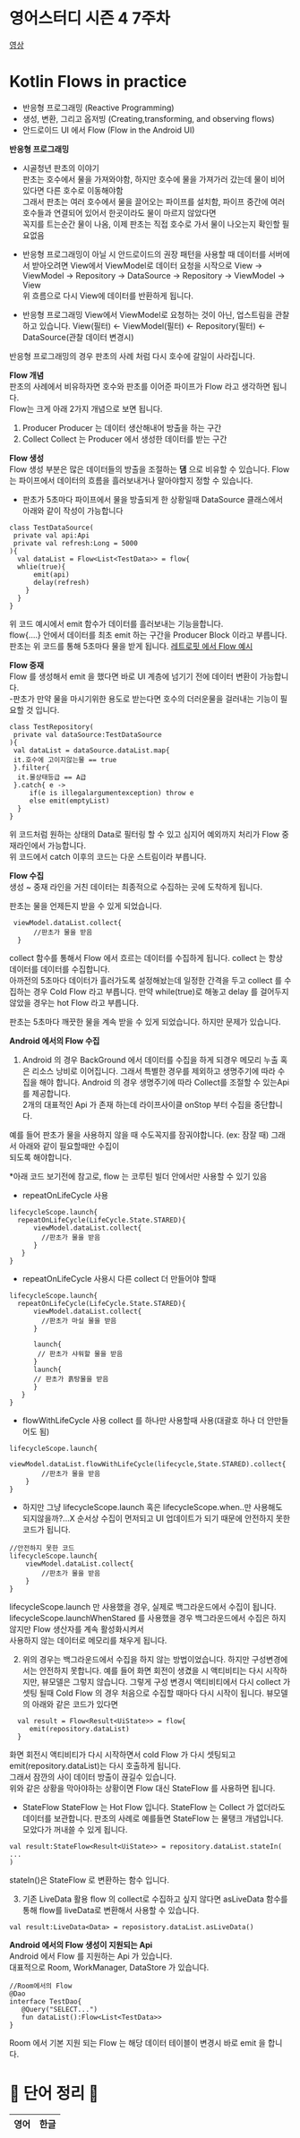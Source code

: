 
# 영어스터디 시즌 4 7주차

[영상](https://www.youtube.com/watch?v=fSB6_KE95bU&t=369s)

# Kotlin Flows in practice
- 반응형 프로그래밍 (Reactive Programming)
- 생성, 변환, 그리고 옵저빙 (Creating,transforming, and observing flows)
- 안드로이드 UI 에서 Flow (Flow in the Android UI)


__반응형 프로그래밍__   
- 시골청년 판초의 이야기   
  판초는 호수에서 물을 가져와야함, 하지만 호수에 물을 가져가러 갔는데 물이 비어있다면 다른 호수로 이동해야함   
  그래서 판초는 여러 호수에서 물을 끌어오는 파이프를 설치함, 파이프 중간에 여러호수들과 연결되어 있어서 한곳이라도 물이 마르지 않았다면   
  꼭지를 트는순간 물이 나옴, 이제 판초는 직접 호수로 가서 물이 나오는지 확인할 필요없음
  
- 반응형 프로그래밍이 아닐 시 
  안드로이드의 권장 패턴을 사용할 때 데이터를 서버에서 받아오려면 View에서 ViewModel로 데이터 요청을 시작으로 
  View -> ViewModel -> Repository -> DataSource -> Repository -> ViewModel -> View  
  위 흐름으로 다시 View에 데이터를 반환하게 됩니다.
  
- 반응형 프로그래밍
   View에서 ViewModel로 요청하는 것이 아닌, 업스트림을 관찰하고 있습니다. 
   View(필터) <- ViewModel(필터) <- Repository(필터) <- DataSource(관찰 데이터 변경시)
  
반응형 프로그래밍의 경우 판초의 사례 처럼 다시 호수에 갈일이 사라집니다.
   
__Flow 개념__   
판초의 사례에서 비유하자면 호수와 판초를 이어준 파이프가 Flow 라고 생각하면 됩니다.   
Flow는 크게 아래 2가지 개념으로 보면 됩니다. 

1. Producer
   Producer 는 데이터 생산해내어 방출을 하는 구간
2. Collect
   Collect 는 Producer 에서 생성한 데이터를 받는 구간 

__Flow 생성__   
Flow 생성 부분은 많은 데이터들의 방출을 조절하는 __댐__ 으로 비유할 수 있습니다.
Flow 는 파이프에서 데이터의 흐름을 흘러보내거나 말아야할지 정할 수 있습니다.

- 판초가 5초마다 파이프에서 물을 방출되게 한 상황일때 DataSource 클래스에서 아래와 같이 작성이 가능합니다
```
class TestDataSource(
 private val api:Api
 private val refresh:Long = 5000
){
  val dataList = Flow<List<TestData>> = flow{
  whlie(true){
      emit(api)
      delay(refresh)
    }
  }
}
```
위 코드 예시에서 emit 함수가 데이터를 흘러보내는 기능을합니다.   
flow{....} 안에서 데이터를 최초 emit 하는 구간을 Producer Block 이라고 부릅니다.   
판초는 위 코드를 통해 5초마다 물을 받게 됩니다.
[레트로핏 에서 Flow 예시](https://stackoverflow.com/questions/67812248/elegant-way-of-handling-error-using-retrofit-kotlin-flow)


__Flow 중재__  
Flow 를 생성해서 emit 을 했다면 바로 UI 계층에 넘기기 전에 데이터 변환이 가능합니다.   
-판초가 만약 물을 마시기위한 용도로 받는다면 호수의 더러운물을 걸러내는 기능이 필요할 것 입니다.

```
class TestRepository(
 private val dataSource:TestDataSource
){
 val dataList = dataSource.dataList.map{
 it.호수에 고이지않는물 == true
 }.filter{
  it.물상태등급 == A급 
 }.catch{ e ->
     if(e is illegalargumentexception) throw e 
     else emit(emptyList)
  }
}
```
위 코드처럼 원하는 상태의 Data로 필터링 할 수 있고 심지어 예외까지 처리가 Flow 중재라인에서 가능합니다.   
위 코드에서 catch 이후의 코드는 다운 스트림이라 부릅니다.

__Flow 수집__   
생성 ~ 중재 라인을 거친 데이터는 최종적으로 수집하는 곳에 도착하게 됩니다.

판초는 물을 언제든지 받을 수 있게 되었습니다.

```
 viewModel.dataList.collect{
      //판초가 물을 받음
  }
```
collect 함수를 통해서 Flow 에서 흐르는 데이터를 수집하게 됩니다. collect 는 항상 데이터를 데이터를 수집합니다.   
아까전의 5초마다 데이터가 흘러가도록 설정해놨는데 일정한 간격을 두고 collect 를 수집하는 경우 Cold Flow 라고 부릅니다. 
만약 while(true)로 해놓고 delay 를 걸어두지 않았을 경우는 hot Flow 라고 부릅니다.

판초는 5초마다 깨끗한 물을 계속 받을 수 있게 되었습니다. 하지만 문제가 있습니다.    

__Android 에서의 Flow 수집__

1. Android 의 경우 BackGround 에서 데이터를 수집을 하게 되경우 메모리 누출 혹은 리소스 낭비로 이어집니다. 
   그래서 특별한 경우를 제외하고 생명주기에 따라 수집을 해야 합니다. 
   Android 의 경우 생명주기에 따라 Collect를 조절할 수 있는Api를 제공합니다.   
   2개의 대표적인 Api 가 존재 하는데 라이프사이클 onStop 부터 수집을 중단합니다.
   
예를 들어 판초가 물을 사용하지 않을 때 수도꼭지를 잠궈야합니다. (ex: 잠잘 때) 그래서 아래와 같이 필요할때만 수집이   
되도록 해야합니다. 
   
*아래 코드 보기전에 참고로, flow 는 코루틴 빌더 안에서만 사용할 수 있기 있음

- repeatOnLifeCycle 사용
```
lifecycleScope.launch{
  repeatOnLifeCycle(LifeCycle.State.STARED){
      viewModel.dataList.collect{
        //판초가 물을 받음 
      }      
   }
}
```
- repeatOnLifeCycle 사용시 다른 collect 더 만들어야 할때
```
lifecycleScope.launch{
  repeatOnLifeCycle(LifeCycle.State.STARED){
      viewModel.dataList.collect{
        //판초가 마실 물을 받음 
      }
      
      launch{
       // 판초가 샤워할 물을 받음
      }
      launch{
      // 판초가 흙탕물을 받음
      }      
   }
}
```

- flowWithLifeCycle 사용
  collect 를 하나만 사용할때 사용(대괄호 하나 더 안만들어도 됨) 
```
lifecycleScope.launch{
    viewModel.dataList.flowWithLifeCycle(lifecycle,State.STARED).collect{
        //판초가 물을 받음 
    }
}
```

- 하지만 그냥 lifecycleScope.launch 혹은 lifecycleScope.when..만 사용해도 되지않을까?...X
  순서상 수집이 먼저되고 UI 업데이트가 되기 때문에 안전하지 못한 코드가 됩니다. 
```
//안전하지 못한 코드
lifecycleScope.launch{
    viewModel.dataList.collect{
        //판초가 물을 받음 
    }
}
```
lifecycleScope.launch 만 사용했을 경우, 실제로 백그라운드에서 수집이 됩니다.   
lifecycleScope.launchWhenStared 를 사용했을 경우 백그라운드에서 수집은 하지 않지만 Flow 생산자를 계속 활성화시켜서   
사용하지 않는 데이터로 메모리를 채우게 됩니다. 

2. 위의 경우는 백그라운드에서 수집을 하지 않는 방법이었습니다. 하지만 구성변경에서는 안전하지 못합니다.
   예를 들어 화면 회전이 생겼을 시 액티비티는 다시 시작하지만, 뷰모델은 그렇지 않습니다.
   그렇게 구성 변경시 액티비티에서 다시 collect 가 셋팅 될때 Cold Flow 의 경우 처음으로 수집할 때마다 
   다시 시작이 됩니다.
   뷰모델의 아래와 같은 코드가 있다면
   
   
```
  val result = Flow<Result<UiState>> = flow{
     emit(repository.dataList)
  }
```
화면 회전시 액티비티가 다시 시작하면서 cold Flow 가 다시 셋팅되고 emit(repository.dataList)는 다시 호출하게 됩니다.   
그래서 잠깐의 사이 데이터 방출이 끊길수 있습니다.   
위와 같은 상황을 막아야하는 상황이면 Flow 대신 StateFlow 를 사용하면 됩니다.

- StateFlow
  StateFlow 는 Hot Flow 입니다.
  StateFlow 는 Collect 가 없더라도 데이터를 보관합니다.
  판초의 사례로 예를들면 StateFlow 는 물탱크 개념입니다. 모았다가 꺼내쓸 수 있게 됩니다.

```
val result:StateFlow<Result<UiState>> = repository.dataList.stateIn(
...
)
```
stateIn()은 StateFlow 로 변환하는 함수 입니다.
   

3. 기존 LiveData 활용 
   flow 의 collect로 수집하고 싶지 않다면 asLiveData 함수를 통해 flow를 liveData로 변환해서
   사용할 수 있습니다.
   
```
val result:LiveData<Data> = reposistory.dataList.asLiveData()
```

__Android 에서의 Flow 생성이 지원되는 Api__   
Android 에서 Flow 를 지원하는 Api 가 있습니다.   
대표적으로 Room, WorkManager, DataStore 가 있습니다.   

```
//Room에서의 Flow
@Dao
interface TestDao{
   @Query("SELECT...")
   fun dataList():Flow<List<TestData>>
}
```
Room 에서 기본 지원 되는 Flow 는 해당 데이터 테이블이 변경시 바로 emit 을 합니다.


# 📗 단어 정리 📘

|영어|한글|
|---|---|
